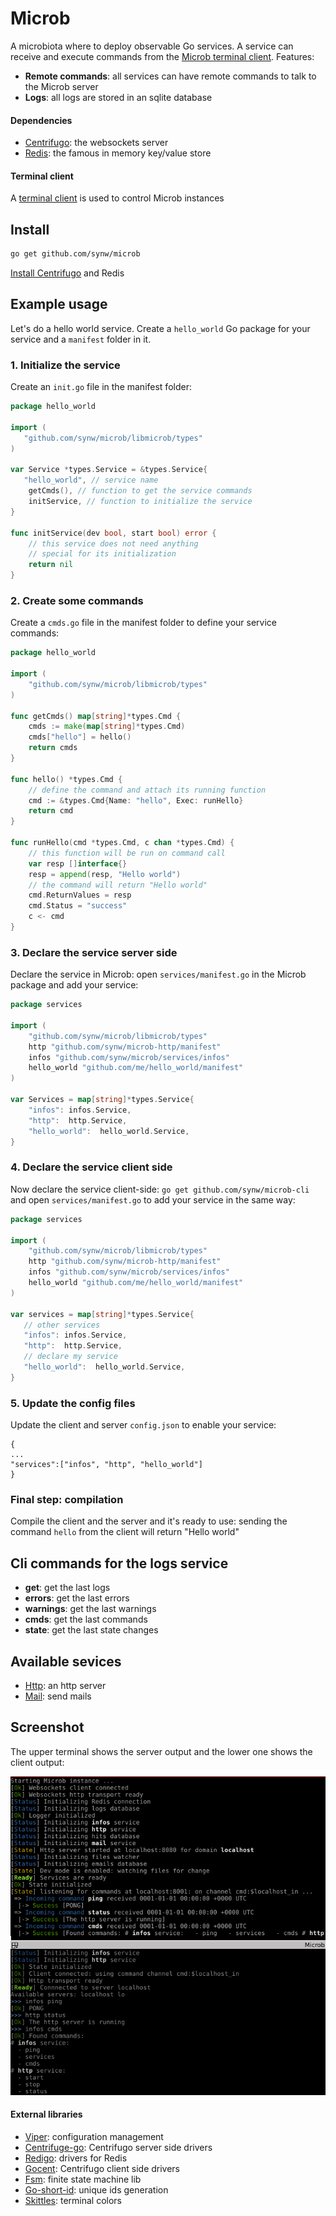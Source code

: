 # Microb

A microbiota where to deploy observable Go services. A service can receive and execute commands from the 
[Microb terminal client](https://github.com/synw/microb-cli). Features:

- **Remote commands**: all services can have remote commands to talk to the Microb server
- **Logs**: all logs are stored in an sqlite database

#### Dependencies

- [Centrifugo](https://github.com/centrifugal/centrifugo): the websockets server
- [Redis](https://redis.io/): the famous in memory key/value store

#### Terminal client

A [terminal client](https://github.com/synw/microb-cli) is used to control Microb instances

## Install

   ```bash
   go get github.com/synw/microb
   ```
   
[Install Centrifugo](https://fzambia.gitbooks.io/centrifugal/content/server/start.html) and 
Redis

## Example usage

Let's do a hello world service. Create a `hello_world` Go package for your service and
a `manifest` folder in it.

### 1. Initialize the service

Create an `init.go` file in the manifest folder:

   ```go
   package hello_world

   import (
      "github.com/synw/microb/libmicrob/types"
   )

   var Service *types.Service = &types.Service{
	  "hello_world", // service name
	   getCmds(), // function to get the service commands
	   initService, // function to initialize the service
   }
   
   func initService(dev bool, start bool) error {
       // this service does not need anything
       // special for its initialization
	   return nil
   }
   ```

### 2. Create some commands
   
Create a `cmds.go` file in the manifest folder to define your service commands:

   ```go
   package hello_world

   import (
	   "github.com/synw/microb/libmicrob/types"
   )

   func getCmds() map[string]*types.Cmd {
	   cmds := make(map[string]*types.Cmd)
	   cmds["hello"] = hello()
	   return cmds
   }

   func hello() *types.Cmd {
       // define the command and attach its running function
	   cmd := &types.Cmd{Name: "hello", Exec: runHello}
	   return cmd
   }
   
   func runHello(cmd *types.Cmd, c chan *types.Cmd) {
       // this function will be run on command call
	   var resp []interface{}
	   resp = append(resp, "Hello world")
	   // the command will return "Hello world"
	   cmd.ReturnValues = resp
	   cmd.Status = "success"
	   c <- cmd
   }
   ```

### 3. Declare the service server side
   
Declare the service in Microb: open `services/manifest.go` in the Microb package and
add your service:
   
   ```go
   package services

   import (
       "github.com/synw/microb/libmicrob/types"
	   http "github.com/synw/microb-http/manifest"
	   infos "github.com/synw/microb/services/infos"
	   hello_world "github.com/me/hello_world/manifest"
   )

   var Services = map[string]*types.Service{
	   "infos": infos.Service,
	   "http":  http.Service,
	   "hello_world":  hello_world.Service,
   }
   ```

### 4. Declare the service client side

Now declare the service client-side: `go get github.com/synw/microb-cli` and open
`services/manifest.go` to add your service in the same way:

   ```go
   package services

   import (
       "github.com/synw/microb/libmicrob/types"
	   http "github.com/synw/microb-http/manifest"
	   infos "github.com/synw/microb/services/infos"
	   hello_world "github.com/me/hello_world/manifest"
   )

   var services = map[string]*types.Service{
      // other services
      "infos": infos.Service,
      "http":  http.Service,
      // declare my service
      "hello_world":  hello_world.Service,
   }
   ```

### 5. Update the config files
   
Update the client and server `config.json` to enable your service:

   ```
   {
   ...
   "services":["infos", "http", "hello_world"]
   }
   ```

### Final step: compilation
   
Compile the client and the server and it's ready to use: sending the command `hello` from
the client will return "Hello world"

## Cli commands for the logs service

- **get**: get the last logs
- **errors**: get the last errors
- **warnings**: get the last warnings
- **cmds**: get the last commands
- **state**: get the last state changes

## Available sevices

- [Http](https://github.com/synw/microb-http): an http server
- [Mail](https://github.com/synw/microb-mail): send mails

## Screenshot

The upper terminal shows the server output and the lower one shows the client output:

![Screenshot](https://raw.githubusercontent.com/synw/microb/master/docs/img/screenshot.png)

#### External libraries

- [Viper](https://github.com/spf13/viper): configuration management
- [Centrifuge-go](https://github.com/centrifugal/centrifuge-go): Centrifugo server side drivers
- [Redigo](https://github.com/gomodule/redigo): drivers for Redis
- [Gocent](https://github.com/centrifugal/gocent): Centrifugo client side drivers
- [Fsm](https://github.com/looplab/fsm): finite state machine lib
- [Go-short-id](https://github.com/SKAhack/go-shortid): unique ids generation
- [Skittles](https://godoc.org/github.com/acmacalister/skittles): terminal colors
